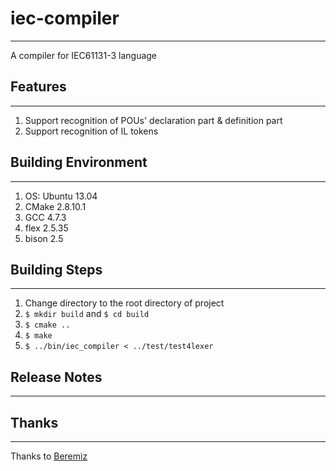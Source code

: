 # iec-compiler

---
A compiler for IEC61131-3 language

## Features

---
1. Support recognition of POUs' declaration part & definition part
2. Support recognition of IL tokens

## Building Environment

---
1. OS: Ubuntu 13.04
2. CMake 2.8.10.1
3. GCC 4.7.3
4. flex 2.5.35
5. bison 2.5

## Building Steps

---
1. Change directory to the root directory of project
2. `$ mkdir build` and `$ cd build`
3. `$ cmake ..`
4. `$ make`
5. `$ ../bin/iec_compiler < ../test/test4lexer`

## Release Notes

---

## Thanks

---
Thanks to [Beremiz](http://www.beremiz.org/index.html.en)
